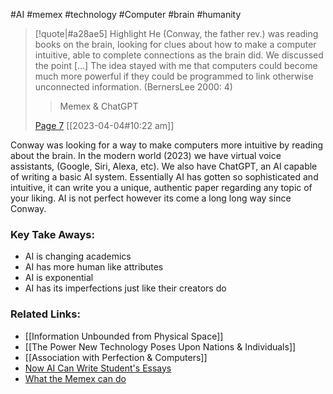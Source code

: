#AI #memex #technology #Computer #brain #humanity 

> [!quote|#a28ae5] Highlight
> He (Conway, the father rev.) was reading books on the brain, looking for clues about how to make a computer intuitive, able to complete connections as the brain did. We discussed the point [...] The idea stayed with me that computers could become much more powerful if they could be programmed to link otherwise unconnected information. (BernersLee 2000: 4)
>
>> Memex & ChatGPT
>
> [Page 7](zotero://open-pdf/library/items/SBPQ9XCC?page=7) [[2023-04-04#10:22 am]]

Conway was looking for a way to make computers more intuitive by reading about the brain. In the modern world (2023) we have virtual voice assistants, (Google, Siri, Alexa, etc).  We also have ChatGPT, an AI capable of writing a basic AI system. Essentially AI has gotten so sophisticated and intuitive, it can write you a unique, authentic paper regarding any topic of your liking. AI is not perfect however its come a long long way since Conway. 

### Key Take Aways:
* AI is changing academics
* AI has more human like attributes
* AI is exponential 
* AI has its imperfections just like their creators do

### Related Links:
* [[Information Unbounded from Physical Space]]
* [[The Power New Technology Poses Upon Nations & Individuals]]
* [[Association with Perfection & Computers]] 
* [Now AI Can Write Student's Essays](https://probablyanxious.github.io/hist1900-memex/Source%20Notes/Now%20AI%20Can%20Write%20Students%27%20Essays/)
* [What the Memex can do](https://briannalegros.github.io/personalmemextest/What%20the%20Memex%20can%20do/)